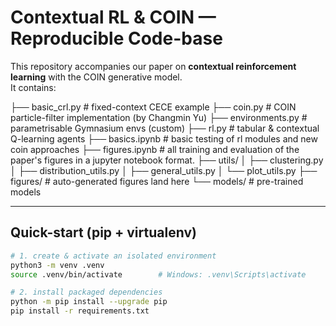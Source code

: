 # Contextual RL & COIN — Reproducible Code-base

This repository accompanies our paper on **contextual reinforcement learning** with the COIN generative model.  
It contains:

├── basic_crl.py # fixed-context CECE example
├── coin.py # COIN particle-filter implementation (by Changmin Yu)
├── environments.py # parametrisable Gymnasium envs (custom)
├── rl.py # tabular & contextual Q-learning agents
├── basics.ipynb # basic testing of rl modules and new coin approaches
├── figures.ipynb # all training and evaluation of the paper's figures in a jupyter notebook format.
├── utils/
│ ├── clustering.py
│ ├── distribution_utils.py
│ ├── general_utils.py
│ └── plot_utils.py
├── figures/ # auto-generated figures land here
└── models/ # pre-trained models


---

## Quick-start (pip + virtualenv)

```bash
# 1. create & activate an isolated environment
python3 -m venv .venv
source .venv/bin/activate        # Windows: .venv\Scripts\activate

# 2. install packaged dependencies
python -m pip install --upgrade pip
pip install -r requirements.txt
```



